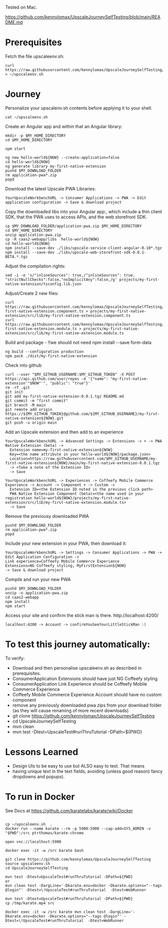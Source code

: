 Tested on Mac.

https://github.com/kennylomax/UpscaleJourneySelfTesting/blob/main/README.md

# Prerequisites

Fetch the file upscaleenv.sh:
``` 
curl https://raw.githubusercontent.com/kennylomax/UpscaleJourneySelfTesting/main/materialTemp/upscaleenv.sh > ~/upscaleenv.sh 
```

# Journey

Personalize your upscalenv.sh contents before applying it to your shell.

```commands 
cat ~/upscaleenv.sh 
``` 

Create an Angular app and within that an Angular library:
```commands
mkdir -p $MY_HOME_DIRECTORY
cd $MY_HOME_DIRECTORY

npm start

ng new hello-world${NOW} --create-application=false
cd hello-world${NOW}
ng generate library my-first-native-extension
pushd $MY_DOWNLOAD_FOLDER
rm application-pwa*.zip
popd

```

Download the latest Upscale PWA Libraries:
```clickpath:download_PWA
YourUpscaleWorkbenchURL -> Consumer Applications -> PWA -> Edit application configuration -> Save & download project
```

Copy the downloaded libs into your Angular app:, which include a thin client SDK, that the PWA uses to access APIs, and the web storefront SDK.

```commands
cp $MY_DOWNLOAD_FOLDER/application-pwa.zip $MY_HOME_DIRECTORY
cd $MY_HOME_DIRECTORY 
unzip application-pwa.zip 
cp -R caas2-webapp/libs  hello-world${NOW}
cd hello-world${NOW}
npm install --save-dev ./libs/upscale-service-client-angular-0.10*.tgz 
npm install --save-dev ./libs/upscale-web-storefront-sdk-0.0.1-BETA.*.tgz 
```

Adjust the compilation rights:

```commands
sed -i -e 's/"inlineSources": true,/"inlineSources": true, "strictNullChecks":false,"noImplicitAny":false,/g' projects/my-first-native-extension/tsconfig.lib.json 
```

Adjust/Create 2 new files:
```commands 
curl https://raw.githubusercontent.com/kennylomax/UpscaleJourneySelfTesting/main/materialTemp/my-first-native-extension.component.ts > projects/my-first-native-extension/src/lib/my-first-native-extension.component.ts
curl https://raw.githubusercontent.com/kennylomax/UpscaleJourneySelfTesting/main/materialTemp/my-first-native-extension.module.ts > projects/my-first-native-extension/src/lib/my-first-native-extension.module.ts
``` 
 
Build and package - !!we should not need npm install --save form-data

```commands 
ng build --configuration production
npm pack ./dist/my-first-native-extension
``` 

Check into github

```commands 
curl --user "$MY_GITHUB_USERNAME:$MY_GITHUB_TOKEN" -X POST https://api.github.com/user/repos -d '{"name": "my-first-native-extension'"$NOW"'", "public": "true"}'
rm -rf .git
git init
git add my-first-native-extension-0.0.1.tgz README.md
git commit -m "first commit"
git branch -M main
git remote add origin https://${MY_GITHUB_TOKEN}@github.com/${MY_GITHUB_USERNAME}/my-first-native-extension${NOW}.git
git push -u origin main
``` 

Add an Upscale extension and then add to an experience
```clickpath:CreateExtensionAndExperience
YourUpscaleWorkbenchURL -> Advanced Settings -> Extensions -> + -> PWA Native Extension (beta) ->
  Extension name=my-first-native-extension${NOW}
  Key=<the name attribute in your hello-world${NOW}/package.json>
  Location=https://raw.githubusercontent.com/$MY_GITHUB_USERNAME/my-first-native-extension${NOW}/main/my-first-native-extension-0.0.1.tgz
  -> <Take a note of the Extension ID>
  -> Save

YourUpscaleWorkbenchURL -> Experiences -> Coffeefy Mobile Commerce Experience -> Account -> Component + -> Custom ->
  Extension ID=<the Extension ID noted in the previous click path>
  PWA Native Extension Component (beta)=<the name used in your registration hello-world${NOW}/projects/my-first-native-extension/src/lib/my-first-native-extension.module.ts>
  -> Save
``` 

Remove the previousy downloaded PWA 

```commands
pushd $MY_DOWNLOAD_FOLDER
rm application-pwa*.zip  
popd

```

Include your new extension in your PWA, then download it:
```clickpath:DownloadNewPWA
YourUpscaleWorkbenchURL -> Settings -> Consumer Applications -> PWA -> Edit Application Configuration -> 
Link experience=Coffeefy Mobile Commerce Experience 
Extensions=NG Coffeefy styling, MyFirstExtension${NOW} 
-> Save & download project
``` 

Compile and run your new PWA
```commands 
pushd $MY_DOWNLOAD_FOLDER
unzip -o application-pwa.zip 
cd caas2-webapp
npm install
npm start
``` 
Access your site and confirm the stick man is there.
http://localhost:4200/

```clickpath:ConfirmLittleStickman
localhost:4200 -> Account -> confirmYouSeeYourLittleStickMan :)
``` 

# To test this journey automatically:
To verify:
- Download and then personalise upscaleenv.sh as described in prerequisites.
- ConsumerApplication Extensions should have just NG Coffeefy styling
- ConsumerApplication Link Experience should be Coffeefy Mobile Commerce Experience
- Coffeefy Mobile Commerce Experience Account should have no custom component
- remove any previously downloaded pwa zips from your download folder (as they will cause renaming of more recent downloads)
- git clone https://github.com/kennylomax/UpscaleJourneySelfTesting
- cd UpscaleJourneySelfTesting
- mvn clean
- mvn test -Dtest=UpscaleTest#runThruTutorial -DPath=${PWD}

# Lessons Learned 
- Design UIs to be easy to use but ALSO easy to test. That means
- having unique text in the text fields, avoiding (unless good reason) fancy dropdowns and popups). 


# To run in Docker

See Docs at https://github.com/karatelabs/karate/wiki/Docker
```

cp ~/upscaleenv.sh  .
docker run --name karate --rm -p 5900:5900 --cap-add=SYS_ADMIN -v "$PWD":/src ptrthomas/karate-chrome

open vnc://localhost:5900

docker exec -it -w /src karate bash

git clone https://github.com/kennylomax/UpscaleJourneySelfTesting
source upscaleenv.sh 
cd UpscaleJourneySelfTesting

mvn test -Dtest=UpscaleTest#runThruTutorial -DPath=${PWD} 
or
mvn clean test -DargLine='-Dkarate.env=docker -Dkarate.options="--tags @login"' -Dtest=\!UpscaleTest#runThruTutorial  -Dtest=WebRunner

mvn test -Dtest=UpscaleTest#runThruTutorial -DPath=${PWD}
cp /tmp/karate.mp4 src

docker exec -it -w /src karate mvn clean test -DargLine='-Dkarate.env=docker -Dkarate.options="--tags @login"' -Dtest=\!UpscaleTest#runThruTutorial  -Dtest=WebRunner
```
